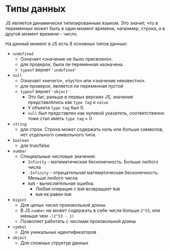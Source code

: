 # Типы данных

JS является динамически типизированным языком. Это значит, что в переменных может быть в один момент времени, например,
строка, а в другой момент времени - число.

На данный момент в JS есть 8 основных типов данных:

- `undefined`
  - Означает «значение не было присвоено».
  - для проверок, была ли переменная назначена.
  - `typeof` вернет `'undefined'`
- `null`
  - Означает «ничего», «пусто» или «значение неизвестно».
  - для проверок, является ли переменная пустой
  - `typeof` вернет `'object'`.
    - Это баг, раньше в первых версиях JS, значения представлялись как `type tag` и `value`.
    - У объекта `type tag` был 0.
    - `null` был представлен как нулевой указатель, соответственно тоже стал иметь `type tag` = 0
- `string`
  - для строк. Строка может содержать ноль или больше символов, нет отдельного символьного типа.
- `boolean`
  - для true/false
- `number`
  - Специальные числовые значения:
    - `Infinity` - математическая бесконечность. Больше любого числа
    - `-Infinity` - отрицательная математическая бесконечность. Меньше любого числа
    - `NaN` - вычислительная ошибка.
      - Любая операция с `NaN` возвращает `NaN`
      - `NaN` не равен `NaN`
- `bigint`
  - Для целых чисел произвольной длины
  - В JS `number` не может содержать в себе числа больше `2^53`, или меньше чем `-(2^53 - 1)`
  - Позволяет работать с числами произвольной длины
- `symbol`
  - Для уникальных идентификаторов
- `object`
  - Для сложных структур данных
